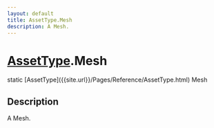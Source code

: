 ```yaml
---
layout: default
title: AssetType.Mesh
description: A Mesh.
---
```

# [AssetType]({{site.url}}/Pages/Reference/AssetType.html).Mesh

<div class='signature' markdown='1'>
static [AssetType]({{site.url}}/Pages/Reference/AssetType.html) Mesh
</div>

## Description
A Mesh.

